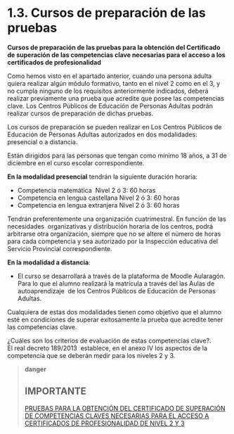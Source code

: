 
# 1.3. Cursos de preparación de las pruebas

**Cursos de preparación de las pruebas para la obtención del Certificado de superación de las competencias clave necesarias para el acceso a los certificados de profesionalidad**

Como hemos visto en el apartado anterior, cuando una persona adulta quiera realizar algún módulo formativo, tanto en el nivel 2 como en el 3, y no cumpla ninguno de los requisitos anteriormente indicados, deberá realizar previamente una prueba que acredite que posee las competencias clave. Los Centros Públicos de Educación de Personas Adultas podrán realizar cursos de preparación de dichas pruebas.

Los cursos de preparación se pueden realizar en Los Centros Públicos de Educación de Personas Adultas autorizados en dos modalidades: presencial o a distancia.

Están dirigidos para las personas que tengan como mínimo 18 años, a 31 de diciembre en el curso escolar correspondiente.

**En la modalidad presencial** tendrán la siguiente duración horaria:

- Competencia matemática  Nivel 2 ó 3: 60 horas
- Competencia en lengua castellana Nivel 2 ó 3: 60 horas
- Competencia en lengua extranjera Nivel 2 ó 3: 60 horas

Tendrán preferentemente una organización cuatrimestral. En función de las necesidades  organizativas y distribución horaria de los centros, podrá arbitrarse otra organización, siempre que no se altere el número de horas para cada competencia y sea autorizado por la Inspección educativa del Servicio Provincial correspondiente.

**En la modalidad a distancia**:

- El curso se desarrollará a través de la plataforma de Moodle Aularagón. Para lo que el alumno realizará la matrícula a través del las Aulas de autoaprendizaje  de los Centros Públicos de Educación de Personas Adultas.

Cualquiera de estas dos modalidades tienen como objetivo que el alumno esté en condiciones de superar exitosamente la prueba que acredite tener las competencias clave.

¿Cuáles son los criterios de evaluación de estas competencias clave?.<br/> El real decreto 189/2013  establece, en el anexo IV los aspectos de la competencia que se deberán medir para los niveles 2 y 3.

>**danger**
>## IMPORTANTE
>
>[PRUEBAS PARA LA OBTENCIÓN DEL CERTIFICADO DE SUPERACIÓN DE COMPETENCIAS CLAVES NECESARIAS PARA EL ACCESO A CERTIFICADOS DE PROFESIONALIDAD DE NIVEL 2 Y 3](http://www.educaragon.org/guiaeducativa/guia_educativa_permanente.asp?sepRuta=Sistema+Educativo%2F%3Ca+href%3D%27%2Feducacion%5Fno%5Funi%2Easp%27%3EEnse%F1anza+no+Universitaria%3C%2Fa%3E%2F&amp;guiaeducativa=&amp;strSeccion=PPI04&amp;titpadre=Educaci%F3n+permanente&amp;arrpadres=$Pruebas+libres+y+de+acceso+para+personas+adultas&amp;arrides=$1228&amp;arridesvin=$&amp;lngArbol=2410&amp;lngArbolvinculado=)
